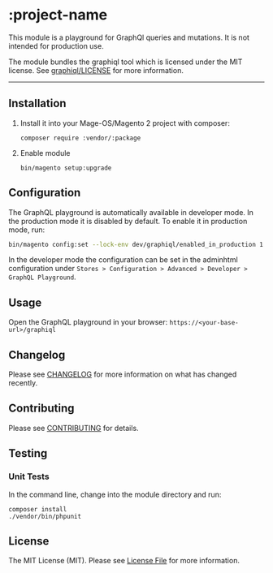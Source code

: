 # :project-name

This module is a playground for GraphQl queries and mutations. It is not intended for production use.

The module bundles the graphiql tool which is licensed under the MIT license. See [graphiql/LICENSE](graphiql/LICENSE) for more information.

---

## Installation

1. Install it into your Mage-OS/Magento 2 project with composer:
    ```
    composer require :vendor/:package
    ```

2. Enable module
    ```
    bin/magento setup:upgrade
    ```

## Configuration

The GraphQL playground is automatically available in developer mode.
In the production mode it is disabled by default. To enable it in production mode, run:

```bash
bin/magento config:set --lock-env dev/graphiql/enabled_in_production 1
```
 
In the developer mode the configuration can be set in the adminhtml configuration under `Stores > Configuration > Advanced > Developer > GraphQL Playground`.

## Usage

Open the GraphQL playground in your browser: `https://<your-base-url>/graphiql`


## Changelog

Please see [CHANGELOG](CHANGELOG.md) for more information on what has changed recently.

## Contributing

Please see [CONTRIBUTING](CONTRIBUTING.md) for details.

## Testing

### Unit Tests

In the command line, change into the module directory and run:

```
composer install
./vendor/bin/phpunit
```

## License

The MIT License (MIT). Please see [License File](LICENSE) for more information.

